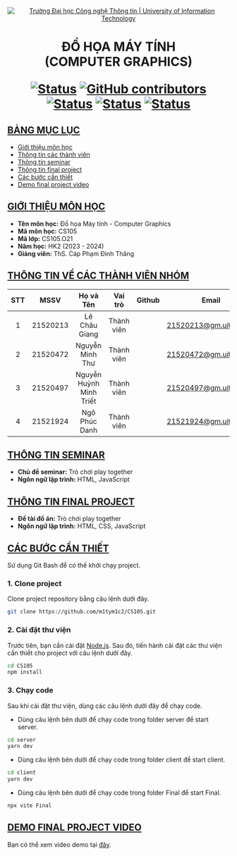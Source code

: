 <a id="top"></a>

<!-- Banner -->
<p align="center">
  <a href="https://www.uit.edu.vn/" title="Trường Đại học Công nghệ Thông tin" style="border: none;">
    <img src="https://i.imgur.com/WmMnSRt.png" alt="Trường Đại học Công nghệ Thông tin | University of Information Technology">
  </a>
</p>

<h1 align="center"><b>ĐỒ HỌA MÁY TÍNH<br>(COMPUTER GRAPHICS)</b></h>

[![Status](https://img.shields.io/badge/status-done-blue?style=flat-square)](https://github.com/pahopu/CS105_ComputerGraphics)
[![GitHub contributors](https://img.shields.io/github/contributors/pahopu/CS105_ComputerGraphics?style=flat-square)](https://github.com/pahopu/CS105_ComputerGraphics/graphs/contributors)
[![Status](https://img.shields.io/badge/language1-html-orange?style=flat-square)](https://github.com/pahopu/CS105_ComputerGraphics)
[![Status](https://img.shields.io/badge/language2-css-blue?style=flat-square)](https://github.com/pahopu/CS105_ComputerGraphics)
[![Status](https://img.shields.io/badge/language3-javascript-yellow?style=flat-square)](https://github.com/pahopu/CS105_ComputerGraphics)

## [BẢNG MỤC LỤC](#top)
* [Giới thiệu môn học](#giới-thiệu-môn-học)
* [Thông tin các thành viên](#thông-tin-về-các-thành-viên-nhóm)
* [Thông tin seminar](#thông-tin-seminar)
* [Thông tin final project](#thông-tin-final-project)
* [Các bước cần thiết](#các-bước-cần-thiết)
* [Demo final project video](#demo-final-project-video)

## [GIỚI THIỆU MÔN HỌC](#top)
* **Tên môn học:** Đồ họa Máy tính - Computer Graphics
* **Mã môn học:** CS105
* **Mã lớp:** CS105.O21
* **Năm học:** HK2 (2023 - 2024)
* **Giảng viên:** ThS. Cáp Phạm Đình Thăng

## [THÔNG TIN VỀ CÁC THÀNH VIÊN NHÓM](#top)

| STT    | MSSV          | Họ và Tên                |Vai trò    | Github                                          | Email                   |
| :----: |:-------------:| :-----------------------:|:---------:|:-----------------------------------------------:|:-------------------------:
| 1      | 21520213      | Lê Châu Giang          | Thành viên|             | 21520213@gm.uit.edu.vn   |
| 2      | 21520472      | Nguyễn Minh Thư       | Thành viên |     | 21520472@gm.uit.edu.vn   |
| 3      | 21520497      | Nguyễn Huỳnh Minh Triết     | Thành viên |       | 21520497@gm.uit.edu.vn   |
| 4      | 21521924      | Ngô Phúc Danh    | Thành viên |       | 21521924@gm.uit.edu.vn   |
## [THÔNG TIN SEMINAR](#top)
* **Chủ đề seminar:** Trò chơi play together
* **Ngôn ngữ lập trình:** HTML, JavaScript

## [THÔNG TIN FINAL PROJECT](#top)
* **Đề tài đồ án:** Trò chơi play together
* **Ngôn ngữ lập trình:** HTML, CSS, JavaScript

## [CÁC BƯỚC CẦN THIẾT](#top)
Sử dụng Git Bash để có thể khởi chạy project.

### 1. Clone project
Clone project repository bằng câu lệnh dưới đây.

```bash
git clone https://github.com/m1tym1c2/CS105.git
```

### 2. Cài đặt thư viện
Trước tiên, bạn cần cài đặt [Node.js](https://nodejs.org/en). Sau đó, tiến hành cài đặt các thư viện cần thiết cho project với câu lệnh dưới đây.

```bash
cd CS105
npm install
```

### 3. Chạy code
Sau khi cài đặt thư viện, dùng các câu lệnh dưới đây để chạy code.

* Dùng câu lệnh bên dưới để chạy code trong folder server để start server.
```bash
cd server
yarn dev
```

* Dùng câu lệnh bên dưới để chạy code trong folder client để start client.
```bash
cd client
yarn dev
```

* Dùng câu lệnh bên dưới để chạy code trong folder Final để start Final.
```bash
npx vite Final
```

## [DEMO FINAL PROJECT VIDEO](#top)
Bạn có thể xem video demo tại [đây](https://www.youtube.com/watch?v=mq2IDUZdVOM).
